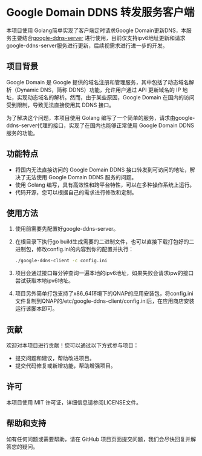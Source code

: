 # Google Domain DDNS 转发服务客户端

本项目使用 Golang简单实现了客户端定时请求Google
Domain更新DNS，本服务主要结合[google-ddns-server](https://github.com/livefree965/google-ddns-server)
进行使用，目前仅支持ipv6地址更新和请求google-ddns-server服务进行更新，后续视需求进行进一步的开发。

## 项目背景

Google Domain 是 Google 提供的域名注册和管理服务，其中包括了动态域名解析（Dynamic DNS，简称 DDNS）功能，允许用户通过 API
更新域名的 IP 地址，实现动态域名的解析。然而，由于某些原因，Google Domain 在国内的访问受到限制，导致无法直接使用其 DDNS 接口。

为了解决这个问题，本项目使用 Golang 编写了一个简单的服务，请求由google-ddns-server代理的接口，实现了在国内也能够正常使用
Google Domain DDNS 服务的功能。

## 功能特点

- 将国内无法直接访问的 Google Domain DDNS 接口转发到可访问的地址，解决了无法使用 Google Domain DDNS 服务的问题。
- 使用 Golang 编写，具有高效性和跨平台特性，可以在多种操作系统上运行。
- 代码开源，您可以根据自己的需求进行修改和定制。

## 使用方法

1. 使用前需要先配置好google-ddns-server。

2. 在根目录下执行go build生成需要的二进制文件，也可以直接下载打包好的二进制包，修改config.ini的内容到你的配置并执行：

   ```bash
   ./google-ddns-client -c config.ini
   ```

3. 项目会通过接口每分钟查询一遍本地的ipv6地址，如果失败会请求ipw的接口尝试获取本地ipv6地址。

4. 项目另外简单打包支持了x86_64环境下的QNAP的应用安装包，将config.ini文件复制到QNAP的/etc/google-ddns-client/config.ini后，在应用商店安装运行该脚本即可。

## 贡献

欢迎对本项目进行贡献！您可以通过以下方式参与项目：

- 提交问题和建议，帮助改进项目。
- 提交代码修复或新增功能，帮助增强项目。

## 许可

本项目使用 MIT 许可证，详细信息请参阅LICENSE文件。

## 帮助和支持

如有任何问题或需要帮助，请在 GitHub 项目页面提交问题，我们会尽快回复并解答您的疑问。
